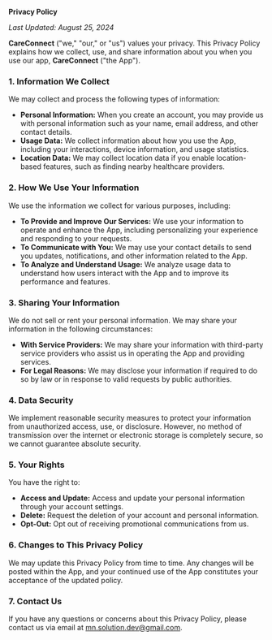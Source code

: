 **Privacy Policy**

_Last Updated: August 25, 2024_

**CareConnect** ("we," "our," or "us") values your privacy. This Privacy Policy explains how we collect, use, and share information about you when you use our app, **CareConnect** ("the App").

### 1. **Information We Collect**

We may collect and process the following types of information:

- **Personal Information:** When you create an account, you may provide us with personal information such as your name, email address, and other contact details.
- **Usage Data:** We collect information about how you use the App, including your interactions, device information, and usage statistics.
- **Location Data:** We may collect location data if you enable location-based features, such as finding nearby healthcare providers.

### 2. **How We Use Your Information**

We use the information we collect for various purposes, including:

- **To Provide and Improve Our Services:** We use your information to operate and enhance the App, including personalizing your experience and responding to your requests.
- **To Communicate with You:** We may use your contact details to send you updates, notifications, and other information related to the App.
- **To Analyze and Understand Usage:** We analyze usage data to understand how users interact with the App and to improve its performance and features.

### 3. **Sharing Your Information**

We do not sell or rent your personal information. We may share your information in the following circumstances:

- **With Service Providers:** We may share your information with third-party service providers who assist us in operating the App and providing services.
- **For Legal Reasons:** We may disclose your information if required to do so by law or in response to valid requests by public authorities.

### 4. **Data Security**

We implement reasonable security measures to protect your information from unauthorized access, use, or disclosure. However, no method of transmission over the internet or electronic storage is completely secure, so we cannot guarantee absolute security.

### 5. **Your Rights**

You have the right to:

- **Access and Update:** Access and update your personal information through your account settings.
- **Delete:** Request the deletion of your account and personal information.
- **Opt-Out:** Opt out of receiving promotional communications from us.

### 6. **Changes to This Privacy Policy**

We may update this Privacy Policy from time to time. Any changes will be posted within the App, and your continued use of the App constitutes your acceptance of the updated policy.

### 7. **Contact Us**

If you have any questions or concerns about this Privacy Policy, please contact us via email at mn.solution.dev@gmail.com.

